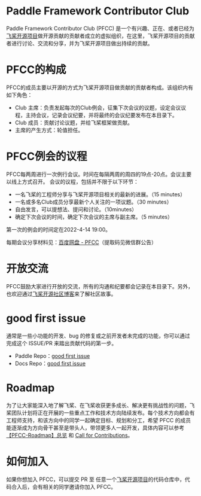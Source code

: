 # Paddle Framework Contributor Club

Paddle Framework Contributor Club (PFCC) 是一个有兴趣、正在、或者已经为[飞桨开源项目](https://github.com/PaddlePaddle)做开源贡献的贡献者成立的虚拟组织，在这里，飞桨开源项目的贡献者进行讨论、交流和分享，并为飞桨开源项目做出持续的贡献。

# PFCC的构成

PFCC的成员主要以开源的方式为飞桨开源项目做贡献的贡献者构成。该组织内有如下角色：

- Club 主席：负责发起每次的Club例会，征集下次会议的议题，设定会议议程，主持会议，记录会议纪要，并将最终的会议纪要发布在本目录下。
- Club 成员：贡献讨论议题，并给飞桨框架做贡献。
- 主席的产生方式：轮值担任。

# PFCC例会的议程

PFCC每两周进行一次例行会议。时间在每隔两周的周四的19点-20点。会议主要以线上方式召开。
会议的议程，包括并不限于以下环节：

- 一名飞桨的工程师分享与飞桨开源项目相关的最新的进展。（15 minutes）
- 一名或多名Club成员分享最新个人关注的一项议题。（30 minutes）
- 自由发言，可以提想法、提问和讨论。（10minutes）
- 确定下次会议的时间，确定下次会议的主席与副主席。（5 minutes）

第一次的例会的时间定在2022-4-14 19:00。

每期会议分享材料见：[百度网盘 - PFCC](https://pan.baidu.com/s/16vAVoXpCgdrrRK5e_-w7Ig)（提取码见微信群公告）

# 开放交流

PFCC鼓励大家进行开放的交流，所有的沟通和纪要都会记录在本目录下。另外，也欢迎通过[飞桨开源社区博客](https://pfcc.blog/)来了解社区故事。

# good first issue

通常是一些小功能的开发、bug 的修复或之前开发者未完成的功能，你可以通过完成这个 ISSUE/PR 来踏出贡献代码的第一步。
- Paddle Repo：[good first issue](https://github.com/PaddlePaddle/Paddle/labels/good%20first%20issue) 
- Docs Repo：[good first issue](https://github.com/PaddlePaddle/docs/labels/good%20first%20issue)

# Roadmap

为了让大家能深入地了解飞桨、在飞桨收获更多成长、解决更有挑战性的问题，飞桨团队计划将正在开展的一些重点工作和技术方向陆续发布。每个技术方向都会有工程师支持，和该方向中的同学一起确定目标、规划和分工，希望 PFCC 的成员能逐渐成为方向骨干甚至是带头人，带领更多人一起开发，具体内容可以参考 [【PFCC-Roadmap】总览](https://github.com/PaddlePaddle/Paddle/issues/42571) 和 [Call for Contributions](call-for-contributions/README.md)。

# 如何加入

如果你想加入 PFCC，可以提交 PR 至 任意一个[飞桨开源项目](https://github.com/PaddlePaddle)的代码仓库中，代码合入后，会有相关的同学邀请你加入 PFCC。
